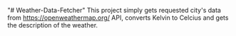 "# Weather-Data-Fetcher" 
This project simply gets requested city's data from https://openweathermap.org/ API, converts Kelvin to Celcius and gets the description of the weather.
